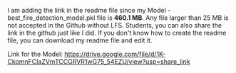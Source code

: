 


I am adding the link in the readme file since my Model - best_fire_detection_model.pkl file is **460.1 MB**. Any file larger than 25 MB is not accepted in the Github without LFS.
Students, you can also share the link in the github just like I did. If you don't know how to create the readme file, you can download my readme file and edit it.

Link for the Model:
https://drive.google.com/file/d/1K-CkomnFCIaZVmTCCGRVR1wG75_54EZU/view?usp=share_link